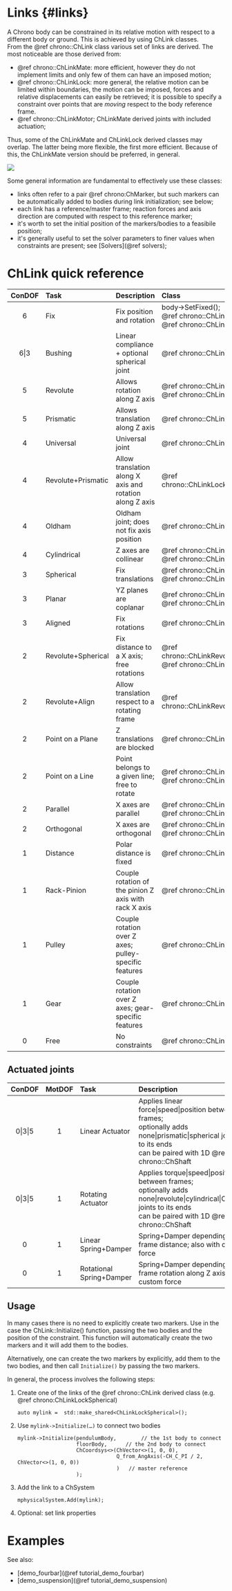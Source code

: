 ﻿
Links      {#links}
========


A Chrono body can be constrained in its relative motion with respect to a different body or ground. This is achieved by using ChLink classes.  
From the @ref chrono::ChLink class various set of links are derived. The most noticeable are those derived from:
- @ref chrono::ChLinkMate: more efficient, however they do not implement limits and only few of them can have an imposed motion;
- @ref chrono::ChLinkLock: more general, the relative motion can be limited within boundaries, the motion can be imposed, forces and relative displacements can easily be retrieved; it is possible to specify a constraint over points that are _moving_ respect to the body reference frame.
- @ref chrono::ChLinkMotor; ChLinkMate derived joints  with included actuation;

Thus, some of the ChLinkMate and ChLinkLock derived classes may overlap. The latter being more flexible, the first more efficient. Because of this, the ChLinkMate version should be preferred, in general.

![](http://www.projectchrono.org/assets/manual/pic_ChLink.png)

Some general information are fundamental to effectively use these classes:
- links often refer to a pair @ref chrono:ChMarker, but such markers can be automatically added to bodies during link initialization; see below;
- each link has a reference/master frame; reaction forces and axis direction are computed with respect to this reference marker;
- it's worth to set the initial position of the markers/bodies to a feasibile position;
- it's generally useful to set the solver parameters to finer values when constraints are present; see [Solvers](@ref solvers);

# ChLink quick reference
| ConDOF | Task | Description | Class |
| :-: | :--- | :-- | :-- |
| 6 | Fix | Fix position and rotation | body->SetFixed(); <br> @ref chrono::ChLinkMateFix <br> @ref chrono::ChLinkLockLock |
| 6\|3 | Bushing | Linear compliance + optional spherical joint | @ref chrono::ChLinkBushing |
| 5 | Revolute | Allows rotation along Z axis | @ref chrono::ChLinkLockRevolute <br> @ref chrono::ChLinkRevolute |
| 5 | Prismatic | Allows translation along Z axis  | @ref chrono::ChLinkLockPrismatic |
| 4 | Universal | Universal joint | @ref chrono::ChLinkUniversal |
| 4 | Revolute+Prismatic | Allow translation along X axis and rotation along Z axis | @ref chrono::ChLinkLockRevolutePrismatic |
| 4 | Oldham | Oldham joint; does not fix axis position | @ref chrono::ChLinkLockOldham |
| 4 | Cylindrical | Z axes are collinear | @ref chrono::ChLinkMateCoaxial <br> @ref chrono::ChLinkLockCylindrical |
| 3 | Spherical | Fix translations | @ref chrono::ChLinkMateSpherical <br> @ref chrono::ChLinkLockSpherical |
| 3 | Planar | YZ planes are coplanar | @ref chrono::ChLinkLockPlanePlane <br> @ref chrono::ChLinkMatePlane |
| 3 | Aligned | Fix rotations | @ref chrono::ChLinkLockAlign |
| 2 | Revolute+Spherical | Fix distance to a X axis; free rotations | @ref chrono::ChLinkRevoluteSpherical <br> @ref chrono::ChLinkMateXdistance|
| 2 | Revolute+Align | Allow translation respect to a rotating frame | @ref chrono::ChLinkRevoluteTranslational |
| 2 | Point on a Plane | Z translations are blocked | @ref chrono::ChLinkLockPointPlane |
| 2 | Point on a Line | Point belongs to a given line; free to rotate | @ref chrono::ChLinkLockPointLine <br> @ref chrono::ChLinkPointSpline |
| 2 | Parallel | X axes are parallel | @ref chrono::ChLinkMateParallel <br> @ref chrono::ChLinkLockParallel |
| 2 | Orthogonal | X axes are orthogonal | @ref chrono::ChLinkMateOrthogonal <br> @ref chrono::ChLinkLockPerpend |
| 1 | Distance | Polar distance is fixed | @ref chrono::ChLinkDistance |
| 1 | Rack-Pinion | Couple rotation of the pinion Z axis with rack X axis | @ref chrono::ChLinkRackpinion |
| 1 | Pulley | Couple rotation over Z axes; pulley-specific features | @ref chrono::ChLinkPulley |
| 1 | Gear | Couple rotation over Z axes; gear-specific features | @ref chrono::ChLinkGear |
| 0 | Free | No constraints | @ref chrono::ChLinkLockFree |


## Actuated joints
| ConDOF | MotDOF | Task | Description | Class |
| :-: | :-: | :--- | :-- | :-- |
| 0\|3\|5 | 1 | Linear Actuator | Applies linear force\|speed\|position between frames; <br> optionally adds none\|prismatic\|spherical joints to its ends <br> can be paired with 1D @ref chrono::ChShaft | @ref chrono::ChLinkMotorLinear and derived |
| 0\|3\|5 | 1 | Rotating Actuator | Applies torque\|speed\|position between frames; <br> optionally adds none\|revolute\|cylindrical\|Oldham joints to its ends <br> can be paired with 1D @ref chrono::ChShaft | @ref chrono::ChLinkMotorRotation and derived |
| 0 | 1 | Linear Spring+Damper | Spring+Damper depending to frame distance; also with custom force | @ref chrono::ChLinkSpring <br> @ref chrono::ChLinkSpringCB |
| 0 | 1 | Rotational Spring+Damper | Spring+Damper depending to frame rotation along Z axis; with custom force | @ref chrono::ChLinkRotSpringCB |


## Usage
In many cases there is no need to explicitly create two markers. Use in the case the ChLink::Initialize() 
function, passing the two bodies and the position of the constraint. This function will automatically create the two markers and it will add them to the bodies.

Alternatively, one can create the two markers by explicitly, add them to
the two bodies, and then call ```Initialize()``` by passing the two markers.

In general, the process involves the following steps:

1. Create one of the links of the @ref chrono::ChLink derived class (e.g. @ref chrono:ChLinkLockSpherical)
   ~~~{.cpp}
   auto mylink =  std::make_shared<ChLinkLockSpherical>();
   ~~~
2. Use ```mylink->Initialize(…)``` to connect two bodies
   ~~~{.cpp}
   mylink->Initialize(pendulumBody,        // the 1st body to connect
                      floorBody,      // the 2nd body to connect
                      ChCoordsys<>(ChVector<>(1, 0, 0),
                                   Q_from_AngAxis(-CH_C_PI / 2, ChVector<>(1, 0, 0))
                                   )   // master reference
                      );
   ~~~
3. Add the link to a ChSystem
   ~~~{.cpp}
   mphysicalSystem.Add(mylink);
   ~~~
4. Optional: set link properties

# Examples

See also:

- [demo_fourbar](@ref tutorial_demo_fourbar)
- [demo_suspension](@ref tutorial_demo_suspension)


